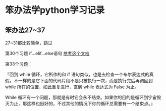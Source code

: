 
# 笨办法学python学习记录


## 笨办法27~37

27~31都比较简单，跳过

第30个习题
if...elif...else语句
[参考这个文档](http://book.51cto.com/art/200907/139859.htm)

第33个习题：

『回到 while 循环，它所作的和 if 语句类似，也是去检查一个布尔表达式的真假，不一样的是它下面的代码片段不是只被执行一次，而是执行完后再调回到 while 所在的位置，如此重复进行，直到 while 表达式为 False 为止。

While 循环有一个问题，那就是有时它会永不结束。如果你的目的是循环到宇宙毁灭为止，那这样也挺好的，不过其他的情况下你的循环总需要有一个结束点。』

